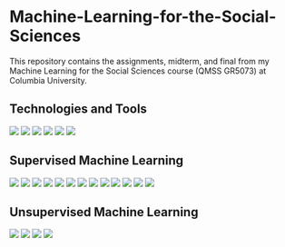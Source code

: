 # Machine-Learning-for-the-Social-Sciences
This repository contains the assignments, midterm, and final from my Machine Learning for the Social Sciences course (QMSS GR5073) at Columbia University. 

## Technologies and Tools
![](https://img.shields.io/badge/Python-informational?style=flat&logo=python&logoColor=white&color=003865) ![](https://img.shields.io/badge/NumPy-informational?style=flat&logo=numpy&logoColor=white&color=003865) ![](https://img.shields.io/badge/pandas-informational?style=flat&logo=pandas&logoColor=white&color=003865) ![](https://img.shields.io/badge/scikitlearn-informational?style=flat&logo=scikitlearn&logoColor=white&color=003865) ![](https://img.shields.io/badge/Keras-informational?style=flat&logo=keras&logoColor=white&color=003865) ![](https://img.shields.io/badge/Jupyter-informational?style=flat&logo=jupyter&logoColor=white&color=003865) 

## Supervised Machine Learning

![](https://img.shields.io/badge/KNN-informational?style=flat&color=9BCBEB) ![](https://img.shields.io/badge/Model_Selection-informational?style=flat&color=9BCBEB) ![](https://img.shields.io/badge/Linear_Regression-informational?style=flat&color=9BCBEB) ![](https://img.shields.io/badge/Lasso_Regression-informational?style=flat&color=9BCBEB) ![](https://img.shields.io/badge/Ridge_Regression-informational?style=flat&color=9BCBEB) ![](https://img.shields.io/badge/Logistic_Regression-informational?style=flat&color=9BCBEB) ![](https://img.shields.io/badge/Linear_Regression-informational?style=flat&color=9BCBEB) ![](https://img.shields.io/badge/Model_Evaluation-informational?style=flat&color=9BCBEB) ![](https://img.shields.io/badge/SVM-informational?style=flat&color=9BCBEB) ![](https://img.shields.io/badge/Decision_Trees-informational?style=flat&color=9BCBEB) ![](https://img.shields.io/badge/Random_Forests-informational?style=flat&color=9BCBEB) ![](https://img.shields.io/badge/Gradient_Boosting-informational?style=flat&color=9BCBEB) ![](https://img.shields.io/badge/Ensemble_Models-informational?style=flat&color=9BCBEB)

## Unsupervised Machine Learning

![](https://img.shields.io/badge/Principal_Component_Analysis-informational?style=flat&color=003865) ![](https://img.shields.io/badge/K-means_Clustering-informational?style=flat&color=003865) ![](https://img.shields.io/badge/Hierarchial_Clustering-informational?style=flat&color=003865) ![](https://img.shields.io/badge/Text_As_Data-informational?style=flat&color=003865) 



 
